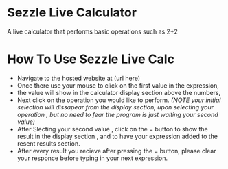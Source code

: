 # Sezzle Live Calculator
A live calculator that performs basic operations such as 2+2

# How To Use Sezzle Live Calc
* Navigate to the hosted website at (url here)
* Once there use your mouse to click on the first value in the expression, 
* the value will show in the calculator display section above the numbers,
* Next click on the operation you would like to perform. 
_(NOTE your initial selection will dissapear from the display section, upon selecting your operation , but no need to fear the program is just waiting your second value)_
* After Slecting your second value , click on the = button to show the result in the display section , and to have your expression added to the resent results section.
* After every result you recieve after pressing the = button, please clear your responce before typing in your next expression.
